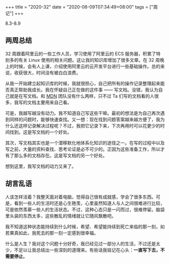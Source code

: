 +++
title = "2020-32"
date = "2020-08-09T07:34:49+08:00"
tags = ["周记"]
+++

8.3-8.9

## 两周总结

32 周跟着阿里云的一些工作人员，学习使用了阿里云的 ECS 服务器，积累了特别多的有关 Linux 使用的相关问题。这让我的知识库增加了很多文章。在 32 周晚上的时候，会有人上课，介绍使用阿里云的云开发平台进行一些基础操作。总的来说，收获很大，时间没有被白白浪费。

从我一开始建立起知识库的时候，我就很担心，自己把所有的操作记录整理起来能否真正帮助我成长。我在怀疑自己正在做的这件事 —— 写文档。没错，我认为自己就是在写文档。和 [MDN](https://developer.mozilla.org/zh-CN/) 团队没有什么两样，只不过 Ta 们写的文档看的人很多，我写的文档主要用来自己看。

可是，我越写越没有动力。我不知道自己写这些干嘛。最初的想法是为自己再次遇到同样的问题时，能够快速查找。又一想：现在找到问题答案越来越方便了，我为什么还这样记录解决过程呢？不过，我把它记录下来，下次再用时可以花更少的时间找到。这是写文档的一个好处。

其次，写文档其实也是一个潜移默化地体系化知识的途径之一。在写的过程中以及写之前，大量的资料查找、思考论证是必不可少的。正因为这些准备工作，所以才有了那么多的文档存在。这是写文档的另一个好处。

想到这里，我写文档的动力又来了。

## 胡言乱语

人该怎样活着？我整天面对着电脑，觉得自己很有成就感，学会了很多东西。可是，看到一些人的生活时还是心生艳羡，心里虽然知道人与人之间很难进行比较，可是依然羡慕一些人的生活状态。不过，这种心态只是一闪而过，很难停留。脑袋里头装的东西太多，这些散乱的情绪就让它随风飘散吧。

我不知道这种状态能持续到什么时候，希望、希望能持续到死亡来临的那一刻，如若果真如此，我死去的那一刻一定感到很幸福。

什么是人生？我对这个问题十分好奇，我已经见过一部分人的生活，不过还是太少，不足以让我总结出一些深刻的道理来。有些话我铭记在心头：**一直写下去，不需要停止**。
